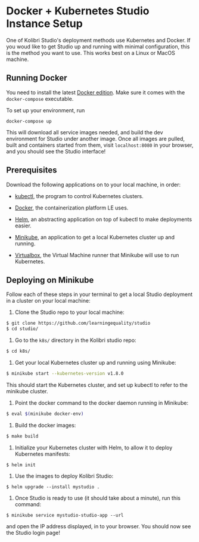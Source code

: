 # Docker + Kubernetes Studio Instance Setup

One of Kolibri Studio's deployment methods use Kubernetes and Docker. If you woud like to get Studio up and running with minimal configuration, this is the method you want to use. This works best on a Linux or MacOS machine.


## Running Docker

You need to install the latest [Docker edition](https://www.docker.com/community-edition). Make sure it comes with the `docker-compose` executable.

To set up your environment, run 

    docker-compose up
    
This will download all service images needed, and build the dev environment for Studio under another image. Once all images are pulled, built and containers started from them, visit `localhost:8080` in your browser, and you should see the Studio interface!


## Prerequisites

Download the following applications on to your local machine, in order:

- [kubectl](https://kubernetes.io/docs/tasks/tools/install-kubectl/), the program
to control Kubernetes clusters.

- [Docker](https://docs.docker.com/install/), the containerization platform LE uses.

- [Helm](https://www.helm.sh/), an abstracting application on top
  of kubectl to make deployments easier.

- [Minikube](https://github.com/kubernetes/minikube#installation), an
application to get a local Kubernetes cluster up and running.

- [Virtualbox](https://www.virtualbox.org), the Virtual Machine runner that Minikube
will use to run Kubernetes.



## Deploying on Minikube

Follow each of these steps in your terminal to get a local Studio deployment
in a cluster on your local machine:

  1. Clone the Studio repo to your local machine:


  ```bash
  $ git clone https://github.com/learningequality/studio
  $ cd studio/
  ```

  1. Go to the `k8s/` directory in the Kolibri studio repo:

  ```bash
  $ cd k8s/
  ```

  1. Get your local Kubernetes cluster up and running using Minikube:

  ```bash
  $ minikube start --kubernetes-version v1.8.0
  ```

  This should start the Kubernetes cluster, and set up kubectl to
  refer to the minikube cluster.

  1. Point the docker command to the docker daemon running in Minikube:

  ```bash
  $ eval $(minikube docker-env)
  ```

  1. Build the docker images:

  ```bash
  $ make build
  ```

  1. Initialize your Kubernetes cluster with Helm, to allow it to deploy Kubernetes manifests:

  ```
  $ helm init
  ```

  1. Use the images to deploy Kolibri Studio:

  ```
  $ helm upgrade --install mystudio .
  ```

  1. Once Studio is ready to use (it should take about a minute), run this command:

  ```
  $ minikube service mystudio-studio-app --url
  ```

  and open the IP address displayed, in to your browser. You should now see the Studio login page!
  
